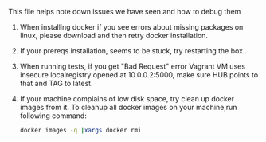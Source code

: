 This file helps note down issues we have seen and how to debug them

1) When installing docker if you see errors about missing packages on linux, please download and then retry docker installation.
2) If your prereqs installation, seems to be stuck, try restarting the box..
3) When running tests, if you get "Bad Request" error
   Vagrant VM uses insecure localregistry opened at 10.0.0.2:5000, make sure HUB points to that and TAG to latest.
4) If your machine complains of low disk space, try clean up docker images from it.
   To cleanup all docker images on your machine,run following command:
   
   ```bash
   docker images -q |xargs docker rmi
   ```

   
